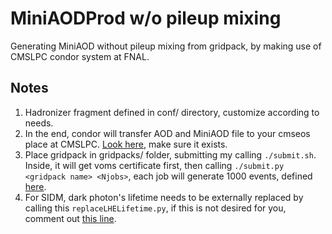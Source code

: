 # MiniAODProd w/o pileup mixing

Generating MiniAOD without pileup mixing from gridpack, by making use of CMSLPC condor system at FNAL.

## Notes
1. Hadronizer fragment defined in conf/ directory, customize according to needs.
2. In the end, condor will transfer AOD and MiniAOD file to your cmseos place at CMSLPC. 
[Look here](https://github.com/phylsix/MiniAODProd/blob/lpc-dev17-nopu/submit.py#L13-L15),
make sure it exists.
3. Place gridpack in gridpacks/ folder, submitting my calling `./submit.sh`. 
Inside, it will get voms certificate first, then calling
`./submit.py <gridpack name> <Njobs>`, each job will generate 1000 events, defined [here](https://github.com/phylsix/MiniAODProd/blob/lpc-dev17-nopu/runOffGridpack.sh#L15).
4. For SIDM, dark photon's lifetime needs to be externally replaced by calling this `replaceLHELifetime.py`, 
if this is not desired for you, comment out [this line](https://github.com/phylsix/MiniAODProd/blob/lpc-dev17-nopu/runOffGridpack.sh#L39).
